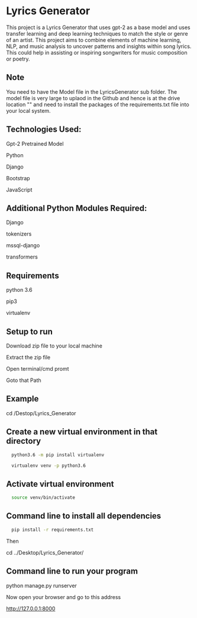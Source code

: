 
# Lyrics Generator

This project is a Lyrics Generator that uses gpt-2 as a base model and uses transfer learning and deep learning techniques to match the style or genre of an artist. This project aims to combine elements of machine learning, NLP, and music analysis to uncover patterns and insights within song lyrics. This could help in assisting or inspiring songwriters for music composition or poetry.


## Note

You need to have the Model file in the LyricsGenerator sub folder. The model file is very large to uplaod in the Github and hence is at the drive location "" and need to install the packages of the requirements.txt file into your local system.

## Technologies Used:

Gpt-2 Pretrained Model

Python

Django

Bootstrap

JavaScript
## Additional Python Modules Required:
Django

tokenizers

mssql-django

transformers
## Requirements
python 3.6

pip3

virtualenv
## Setup to run
Download zip file to your local machine

Extract the zip file

Open terminal/cmd promt

Goto that Path
## Example
cd /Destop/Lyrics_Generator

## Create a new virtual environment in that directory
```bash
  python3.6 -m pip install virtualenv
```


```bash
  virtualenv venv -p python3.6
```

## Activate virtual environment
```bash
  source venv/bin/activate
```

## Command line to install all dependencies
```bash
  pip install -r requirements.txt
```


Then

cd ../Desktop/Lyrics_Generator/
## Command line to run your program
python manage.py runserver

Now open your browser and go to this address

http://127.0.0.1:8000